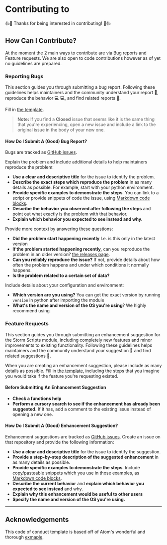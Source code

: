 <!-- COMMENT LINE HIGHLIGHT BITS THAT NEED CHANGING E.G PROJECT NAME Cntrl+f comment lines and fill in the info!! -->
<!-- THIS IS GENERISISED FROM STORM TRACKING SCRIPTS -->
# Contributing to <!--- Project name -->

:+1::tada: Thanks for being interested in contributing! :tada::+1:

## How Can I Contribute?

At the moment the 2 main ways to contribute are via Bug reports and Feature requests. We are also open to code contributions however as of yet no guidelines are prepared.

### Reporting Bugs

This section guides you through submitting a bug report. Following these guidelines helps maintainers and the community understand your report :pencil:, reproduce the behavior :computer: :computer:, and find related reports :mag_right:.

 Fill in [the template]()<!-- LINK TO ISSUE TAB IN REPOP-->.

> **Note:** If you find a **Closed** issue that seems like it is the same thing that you're experiencing, open a new issue and include a link to the original issue in the body of your new one.

#### How Do I Submit A (Good) Bug Report?

Bugs are tracked as [GitHub issues](https://guides.github.com/features/issues/). 

Explain the problem and include additional details to help maintainers reproduce the problem:

* **Use a clear and descriptive title** for the issue to identify the problem.
* **Describe the exact steps which reproduce the problem** in as many details as possible. For example, start with your python environment. 
* **Provide specific examples to demonstrate the steps**. You can link to a script or provide snippets of code the issue, using [Markdown code blocks](https://help.github.com/articles/markdown-basics/#multiple-lines).
* **Describe the behavior you observed after following the steps** and point out what exactly is the problem with that behavior.
* **Explain which behavior you expected to see instead and why.**

Provide more context by answering these questions:

* **Did the problem start happening recently** I.e. is this only in the latest version
* **If the problem started happening recently,** can you reproduce the problem in an older version? [the releases page]().<!-- LINK TO RELEASE TAB IN REPOP-->
* **Can you reliably reproduce the issue?** If not, provide details about how often the problem happens and under which conditions it normally happens.
* **Is the problem related to a certain set of data?**

Include details about your configuration and environment:

* **Which version are you using?** You can get the exact version by running <!-- insert cammand --> `version` in python after importing the module
* **What's the name and version of the OS you're using**? We highly recommend using <!-- Typicall UNIX -->

### Feature Requests

This section guides you through submitting an enhancement suggestion for the Storm Scripts module, including completely new features and minor improvements to existing functionality. Following these guidelines helps maintainers and the community understand your suggestion :pencil: and find related suggestions :mag_right:.

When you are creating an enhancement suggestion, please include as many details as possible. Fill in [the template](https://github.com/cemac/StormTrackingScripts/issues/new?assignees=&labels=&template=feature_request.md&title=%5BFEATURE+REQUEST%5D), including the steps that you imagine you would take if the feature you're requesting existed.

#### Before Submitting An Enhancement Suggestion

* **Check a functions help**  <!-- HOW TO ACCESS HELP FEATURE IF EXISTS -->
* **Perform a cursory search to see if the enhancement has already been suggested.** If it has, add a comment to the existing issue instead of opening a new one.

#### How Do I Submit A (Good) Enhancement Suggestion?

Enhancement suggestions are tracked as [GitHub issues](https://guides.github.com/features/issues/). Create an issue on that repository and provide the following information:

* **Use a clear and descriptive title** for the issue to identify the suggestion.
* **Provide a step-by-step description of the suggested enhancement** in as many details as possible.
* **Provide specific examples to demonstrate the steps**. Include copy/pasteable snippets which you use in those examples, as [Markdown code blocks](https://help.github.com/articles/markdown-basics/#multiple-lines).
* **Describe the current behavior** and **explain which behavior you expected to see instead** and why.
* **Explain why this enhancement would be useful to other users**
* **Specify the name and version of the OS you're using.** <!-- Typically we'll recomend UNIX -->

<hr> 

## Acknowledgements ##

This code of conduct template is based off of Atom's wonderful and thorough [exmaple](https://github.com/atom/atom/blob/master/CONTRIBUTING.md).
